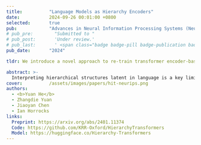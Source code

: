 ```yaml
---
title:          "Language Models as Hierarchy Encoders"
date:           2024-09-26 00:01:00 +0800
selected:       true
pub:            "Advances in Neural Information Processing Systems (NeurIPS)"
# pub_pre:        "Submitted to "
# pub_post:       'Under review.'
# pub_last:       ' <span class="badge badge-pill badge-publication badge-success">Poster</span>'
pub_date:       "2024"

tldr: We introduce a novel approach to re-train transformer encoder-based language models as Hierarchy Transformer encoders (HiTs), leveraging the expansive nature of hyperbolic psace.

abstract: >-
  Interpreting hierarchical structures latent in language is a key limitation of current language models (LMs). While previous research has implicitly leveraged these hierarchies to enhance LMs, approaches for their explicit encoding are yet to be explored. To address this, we introduce a novel approach to re-train transformer encoder-based LMs as Hierarchy Transformer encoders (HiTs), harnessing the expansive nature of hyperbolic space. Our method situates the output embedding space of pre-trained LMs within a Poincaré ball with a curvature that adapts to the embedding dimension, followed by training on hyperbolic clustering and centripetal losses. These losses are designed to effectively cluster related entities (input as texts) and organise them hierarchically. We evaluate HiTs against pre-trained LMs, standard fine-tuned LMs, and several hyperbolic embedding baselines, focusing on their capabilities in simulating transitive inference, predicting subsumptions, and transferring knowledge across hierarchies. The results demonstrate that HiTs consistently outperform all baselines in these tasks, underscoring the effectiveness and transferability of our re-trained hierarchy encoders.
cover:          /assets/images/papers/hit-neurips.png
authors:
  - <b>Yuan He</b>
  - Zhangdie Yuan
  - Jiaoyan Chen
  - Ian Horrocks
links:
  Preprint: https://arxiv.org/abs/2401.11374
  Code: https://github.com/KRR-Oxford/HierarchyTransformers
  Model: https://huggingface.co/Hierarchy-Transformers
---
```

